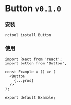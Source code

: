 Button ```v0.1.0```
================================

### 安装
```bash
rctool install Button
```

### 使用
	import React from 'react';
	import button from 'Button';

	const Example = () => (
	  <Button
	  	{...pros}
	  />
	);

	export default Example;
